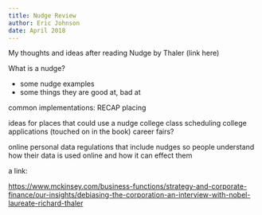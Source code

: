 ```yaml
---
title: Nudge Review
author: Eric Johnson
date: April 2018
---
```


My thoughts and ideas after reading Nudge by Thaler (link here)

What is a nudge?

- some nudge examples
- some things they are good at, bad at 

common implementations:
RECAP
placing

ideas for places that could use a nudge 
college class scheduling
college applications (touched on in the book) 
career fairs?

online personal data
	regulations that include nudges so people understand how their data is used online and how it can effect them


a link: 

https://www.mckinsey.com/business-functions/strategy-and-corporate-finance/our-insights/debiasing-the-corporation-an-interview-with-nobel-laureate-richard-thaler
